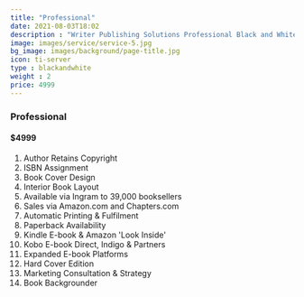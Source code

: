 ```yaml
---
title: "Professional"
date: 2021-08-03T18:02
description : "Writer Publishing Solutions Professional Black and White Publishing Package"
image: images/service/service-5.jpg
bg_image: images/background/page-title.jpg
icon: ti-server
type : blackandwhite
weight : 2
price: 4999
---
```


### Professional

#### $4999

1. Author Retains Copyright
2. ISBN Assignment
3. Book Cover Design
4. Interior Book Layout
5. Available via Ingram to 39,000 booksellers
6. Sales via Amazon.com and Chapters.com
7. Automatic Printing & Fulfilment
8. Paperback Availability
9. Kindle E-book & Amazon 'Look Inside'
10. Kobo E-book Direct, Indigo & Partners
11. Expanded E-book Platforms
13. Hard Cover Edition
14. Marketing Consultation & Strategy
15. Book Backgrounder